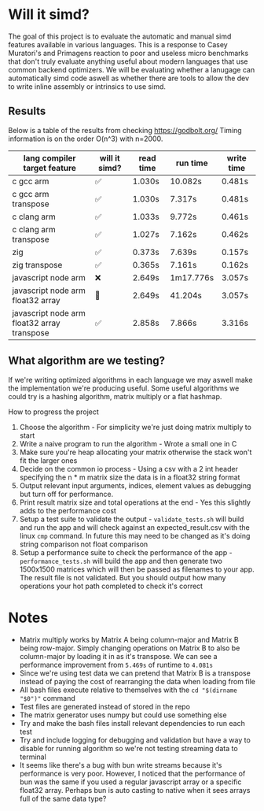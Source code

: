 # Will it simd?

The goal of this project is to evaluate the automatic and manual simd features available in various languages. This is a response to Casey Muratori's and Primagens reaction to poor and useless micro benchmarks that don't truly evaluate anything useful about modern languages that use common backend optimizers. We will be evaluating whether a lanugage can automatically simd code aswell as whether there are tools to allow the dev to write inline assembly or intrinsics to use simd.

## Results

Below is a table of the results from checking https://godbolt.org/
Timing information is on the order O(n^3) with n=2000.

| lang compiler target feature                |          will it simd? | read time | run time  | write time |
|---------------------------------------------|------------------------|-----------|-----------|------------|
| c gcc arm                                   |     :white_check_mark: |    1.030s |   10.082s |     0.481s |
| c gcc arm transpose                         |     :white_check_mark: |    1.030s |    7.317s |     0.481s |
| c clang arm                                 |     :white_check_mark: |    1.033s |    9.772s |     0.461s |
| c clang arm transpose                       |     :white_check_mark: |    1.027s |    7.162s |     0.462s |
| zig                                         |     :white_check_mark: |    0.373s |    7.639s |     0.157s |
| zig transpose                               |     :white_check_mark: |    0.365s |    7.161s |     0.162s |
| javascript node arm                         |                    :x: |    2.649s | 1m17.776s |     3.057s |
| javascript node arm float32 array           | :large_orange_diamond: |    2.649s |   41.204s |     3.057s |
| javascript node arm float32 array transpose |     :white_check_mark: |    2.858s |    7.866s |     3.316s |

## What algorithm are we testing?

If we're writing optimized algorithms in each language we may aswell make the implementation we're producing useful. Some useful algorithms we could try is a hashing algorithm, matrix multiply or a flat hashmap.

How to progress the project

1. Choose the algorithm - For simplicity we're just doing matrix multiply to start
2. Write a naive program to run the algorithm - Wrote a small one in C
3. Make sure you're heap allocating your matrix otherwise the stack won't fit the larger ones
4. Decide on the common io process - Using a csv with a 2 int header specifying the n \* m matrix size the data is in a float32 string format
5. Output relevant input arguments, indices, element values as debugging but turn off for performance.
6. Print result matrix size and total operations at the end - Yes this slightly adds to the performance cost
7. Setup a test suite to validate the output - `validate_tests.sh` will build and run the app and will check against an expected_result.csv with the linux `cmp` command. In future this may need to be changed as it's doing string comparison not float comparison
8. Setup a performance suite to check the performance of the app - `performance_tests.sh` will build the app and then generate two 1500x1500 matrices which will then be passed as filenames to your app. The result file is not validated. But you should output how many operations your hot path completed to check it's correct

# Notes

- Matrix multiply works by Matrix A being column-major and Matrix B being row-major. Simply changing operations on Matrix B to also be column-major by loading it in as it's transpose. We can see a performance improvement from `5.469s` of runtime to `4.081s`
- Since we're using test data we can pretend that Matrix B is a transpose instead of paying the cost of rearranging the data when loading from file
- All bash files execute relative to themselves with the `cd "$(dirname "$0")"` command
- Test files are generated instead of stored in the repo
- The matrix generator uses numpy but could use something else
- Try and make the bash files install relevant dependencies to run each test
- Try and include logging for debugging and validation but have a way to disable for running algorithm so we're not testing streaming data to terminal
- It seems like there's a bug with bun write streams because it's performance is very poor. However, I noticed that the performance of bun was the same if you used a regular javascript array or a specific float32 array. Perhaps bun is auto casting to native when it sees arrays full of the same data type?
